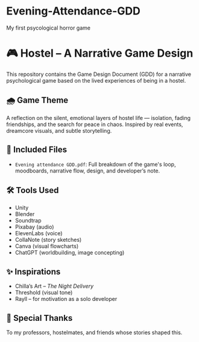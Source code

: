 # Evening-Attendance-GDD
My first psycological horror game

# 🎮 Hostel – A Narrative Game Design
This repository contains the Game Design Document (GDD) for a narrative psychological game based on the lived experiences of being in a hostel.

## 🌧️ Game Theme
A reflection on the silent, emotional layers of hostel life — isolation, fading friendships, and the search for peace in chaos. Inspired by real events, dreamcore visuals, and subtle storytelling.

## 📄 Included Files
- `Evening attendance GDD.pdf`: Full breakdown of the game's loop, moodboards, narrative flow, design, and developer’s note.

## 🛠 Tools Used
- Unity
- Blender
- Soundtrap
- Pixabay (audio)
- ElevenLabs (voice)
- CollaNote (story sketches)
- Canva (visual flowcharts)
- ChatGPT (worldbuilding, image concepting)

## ✨ Inspirations
- Chilla’s Art – *The Night Delivery*
- Threshold (visual tone)
- Rayll – for motivation as a solo developer

## 🙏 Special Thanks
To my professors, hostelmates, and friends whose stories shaped this.


